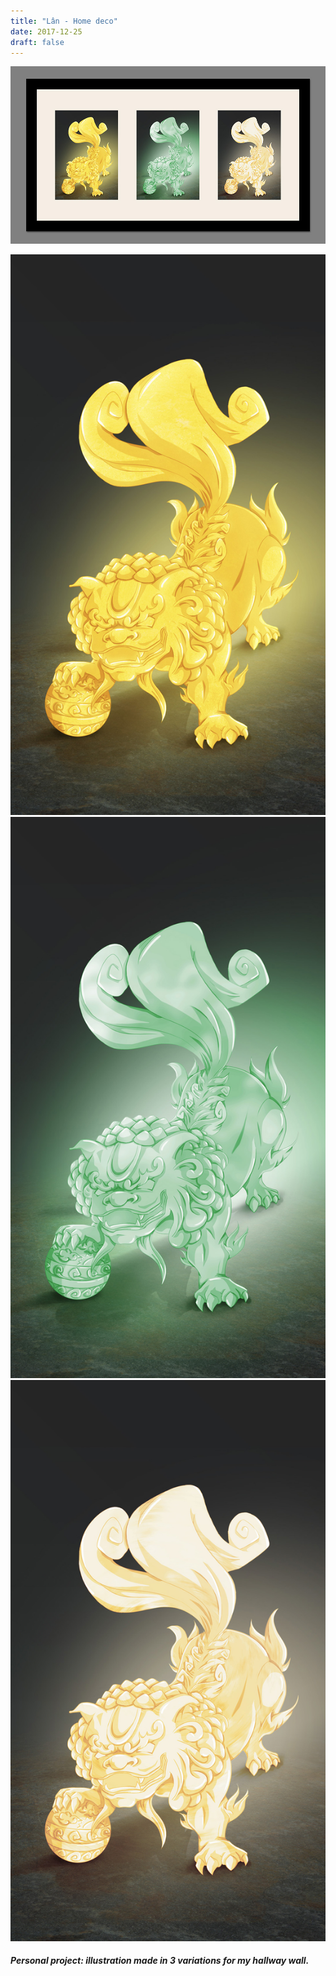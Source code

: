 ```yaml
---
title: "Lân - Home deco"
date: 2017-12-25
draft: false
---
```


![image1](lan-001.jpg)

![image2](lan-002.jpg)
![image3](lan-003.jpg)
![image4](lan-004.jpg)

##### Personal project: illustration made in 3 variations for my hallway wall.